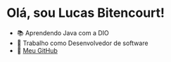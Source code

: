 # Olá, sou Lucas Bitencourt!

- 📚 Aprendendo Java com a DIO
- 💼 Trabalho como Desenvolvedor de software
- 🔗 [Meu GitHub](https://github.com/Bitencourt9)